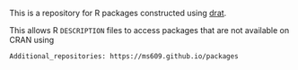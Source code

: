 This is a repository for R packages constructed using 
[drat](http://dirk.eddelbuettel.com/code/drat.html).

This allows R `DESCRIPTION` files to access packages that are not available on CRAN using
 
`Additional_repositories: https://ms609.github.io/packages`
